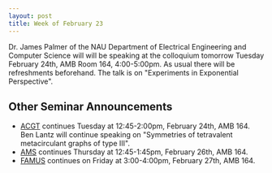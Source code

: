 ```yaml
---
layout: post
title: Week of February 23
---
```


Dr. James Palmer of the NAU Department of Electrical Engineering and Computer Science will will be speaking at the colloquium tomorrow Tuesday February 24th, AMB Room 164, 4:00-5:00pm. As usual there will be refreshments beforehand.   The talk is on "Experiments in Exponential Perspective".

## Other Seminar Announcements ##

- [ACGT](acgtSpring2015) continues Tuesday at 12:45-2:00pm, February 24th, AMB 164.  Ben Lantz will continue speaking on "Symmetries of tetravalent metacirculant graphs of type III".
- [AMS](amsSpring2015) continues Thursday at 12:45-1:45pm, February 26th, AMB 164.  
- [FAMUS](famusSpring2015) continues on Friday at 3:00-4:00pm, February 27th, AMB 164.
